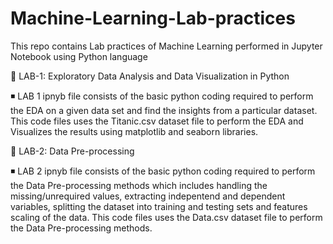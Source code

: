 # Machine-Learning-Lab-practices
This repo contains Lab practices of Machine Learning performed in Jupyter Notebook using Python language


🚀 LAB-1: Exploratory Data Analysis and Data Visualization in Python

◾ LAB 1 ipnyb file consists of the basic python coding required to perform the EDA on a given data set and find the insights from a particular dataset. This code files uses the Titanic.csv dataset file to perform the EDA and Visualizes the results using matplotlib and seaborn libraries. 



🚀 LAB-2: Data Pre-processing

◾ LAB 2 ipnyb file consists of the basic python coding required to perform the Data Pre-processing methods which includes handling the missing/unrequired values, extracting indepentend and dependent variables, splitting the dataset into training and testing sets and features scaling of the data. This code files uses the Data.csv dataset file to perform the Data Pre-processing methods. 
